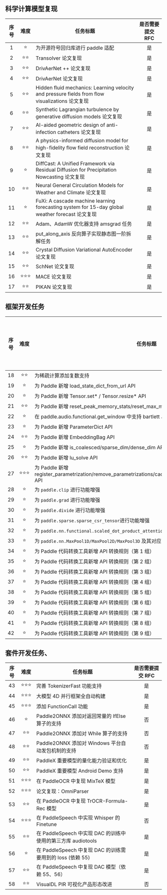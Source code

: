 ## 科学计算模型复现

| 序号 |   难度    | 任务标题                                                                                        | 是否需要提交 RFC |
| :--: | :-------: | ----------------------------------------------------------------------------------------------- | :--------------: |
|  1   |    ⭐     | 为开源符号回归库进行 paddle 适配                                                                |        是        |
|  2   |  ⭐️⭐️   | Transolver 论文复现                                                                             |        是        |
|  3   |  ⭐️⭐️   | DrivAerNet ++ 论文复现                                                                          |        是        |
|  4   |  ⭐️⭐️   | DrivAerNet 论文复现                                                                             |        是        |
|  5   |  ⭐️⭐️   | Hidden fluid mechanics: Learning velocity and pressure fields from flow visualizations 论文复现 |        是        |
|  6   |  ⭐️⭐️   | Synthetic Lagrangian turbulence by generative diffusion models 论文复现                         |        是        |
|  7   |  ⭐️⭐️   | AI-aided geometric design of anti-infection catheters 论文复现                                  |        是        |
|  8   |  ⭐️⭐️   | A physics-informed diffusion model for high-fidelity flow field reconstruction 论文复现         |        是        |
|  9   |    ⭐     | DiffCast: A Unified Framework via Residual Diffusion for Precipitation Nowcasting 论文复现      |        是        |
|  10  |  ⭐️⭐️   | Neural General Circulation Models for Weather and Climate 论文复现                              |        是        |
|  11  |    ⭐     | FuXi: A cascade machine learning forecasting system for 15-day global weather forecast 论文复现 |        是        |
|  12  |  ⭐️⭐️   | Adam、AdamW 优化器支持 amsgrad 任务                                                             |        是        |
|  13  |  ⭐️⭐️   | put_along_axis 反向算子实现静态图一阶拆解任务                                                   |        是        |
|  14  |  ⭐️⭐️   | Crystal Diffusion Variational AutoEncoder 论文复现                                              |        是        |
|  15  |  ⭐️⭐️   | SchNet 论文复现                                                                                 |        是        |
|  16  | ⭐️⭐️⭐️ | MACE 论文复现                                                                                   |        是        |
|  17  |  ⭐️⭐️   | PIKAN 论文复现                                                                                  |        是        |

## 框架开发任务

| 序号 |  难度  | 任务标题                                                                                                       | 是否需要提交 RFC |
| :--: | :----: | -------------------------------------------------------------------------------------------------------------- | :--------------: |
|  18  | ⭐️⭐️ | 为稀疏计算添加复数支持                                                                                         |        否        |
|  19  |   ⭐   | 为 Paddle 新增 load_state_dict_from_url API                                                                    |        是        |
|  20  |   ⭐   | 为 Paddle 新增 Tensor.set* / Tensor.resize* API                                                                |        是        |
|  21  |  ⭐⭐  | 为 Paddle 新增 reset_peak_memory_stats/reset_max_memory_allocated/memory_stats API                             |        是        |
|  22  |   ⭐   | 在 paddle.audio.functional.get_window 中支持 bartlett 、 kaiser 和 nuttall 窗函数                              |        是        |
|  23  |   ⭐   | 为 Paddle 新增 ParameterDict API                                                                               |        是        |
|  24  |  ⭐⭐  | 为 Paddle 新增 EmbeddingBag API                                                                                |        是        |
|  25  |   ⭐   | 为 Paddle 新增 is_coalesced/sparse_dim/dense_dim API                                                           |        是        |
|  26  |  ⭐⭐  | 为 Paddle 新增 lu_solve API                                                                                    |        是        |
|  27  | ⭐⭐⭐ | 为 Paddle 新增 register_parametrization/remove_parametrizations/cached/ParametrizationList/is_parametrized API |        是        |
|  28  |   ⭐   | 为 `paddle.clip` 进行功能增强                                                                                  |        否        |
|  29  |   ⭐   | 为 `paddle.grad` 进行功能增强                                                                                  |        否        |
|  30  |   ⭐   | 为 `paddle.divide` 进行功能增强                                                                                |        否        |
|  31  |   ⭐   | 为 `paddle.sparse.sparse_csr_tensor`进行功能增强                                                               |        否        |
|  32  |   ⭐   | 为 `paddle.nn.functional.scaled_dot_product_attention` 进行功能增强                                            |        否        |
|  33  |   ⭐   | 为 `paddle.nn.MaxPool1D/MaxPool2D/MaxPool3D` 及其对应 functional API 增加 dilation 参数                        |        否        |
|  34  |   ⭐   | 为 Paddle 代码转换工具新增 API 转换规则（第 1 组）                                                             |        否        |
|  35  |   ⭐   | 为 Paddle 代码转换工具新增 API 转换规则（第 2 组）                                                             |        否        |
|  36  |   ⭐   | 为 Paddle 代码转换工具新增 API 转换规则（第 3 组）                                                             |        否        |
|  37  |   ⭐   | 为 Paddle 代码转换工具新增 API 转换规则（第 4 组）                                                             |        否        |
|  38  |   ⭐   | 为 Paddle 代码转换工具新增 API 转换规则（第 5 组）                                                             |        否        |
|  39  |   ⭐   | 为 Paddle 代码转换工具新增 API 转换规则（第 6 组）                                                             |        否        |
|  40  |   ⭐   | 为 Paddle 代码转换工具新增 API 转换规则（第 7 组）                                                             |        否        |
|  41  |   ⭐   | 为 Paddle 代码转换工具新增 API 转换规则（第 8 组）                                                             |        否        |
|  42  |   ⭐   | 为 Paddle 代码转换工具新增 API 转换规则（第 9 组）                                                             |        否        |

## 套件开发任务、

| 序号 |   难度    | 任务标题                                          | 是否需要提交 RFC |
| :--: | :-------: | ------------------------------------------------- | :--------------: |
|  43  | ⭐⭐️⭐️  | 完善 TokenizerFast 功能支持                       |        是        |
|  44  | ⭐️⭐️⭐️ | 大模型 4D 并行框架全自动构建                      |        是        |
|  45  | ⭐️⭐️⭐️ | 添加 FunctionCall 功能                            |        是        |
|  46  |    ⭐     | Paddle2ONNX 添加对返回常量的 IfElse 算子的支持    |        否        |
|  47  |  ⭐️⭐️   | Paddle2ONNX 添加对 While 算子的支持               |        否        |
|  48  |   ⭐⭐️   | Paddle2ONNX 添加对 Windows 平台自动发包机制的支持 |        否        |
|  49  |  ⭐️⭐️   | PaddleX 重要模型的量化能力验证和优化              |        是        |
|  50  |  ⭐️⭐️   | PaddleX 重要模型 Android Demo 支持                |        是        |
|  51  | ⭐️⭐️⭐️ | 在 PaddleOCR 中复现 MixTeX 模型                   |        是        |
|  52  | ⭐️⭐️⭐️ | 论文复现：OmniParser                              |        是        |
|  53  |  ⭐️⭐️   | 在 PaddleOCR 中复现 TrOCR-Formula-Rec 模型        |        是        |
|  54  | ⭐️⭐️⭐️ | 在 PaddleSpeech 中实现 Whisper 的 Finetune        |        否        |
|  55  | ⭐️⭐️    | 在 PaddleSpeech 中实现 DAC 的训练中使用的第三方库 audiotools |        是        |
|  56  | ⭐️      | 在 PaddleSpeech 中复现 DAC 的训练需要用到的 loss (依赖 55)   |        是        |
|  57  | ⭐️⭐️    | 在 PaddleSpeech 中复现 DAC 模型（依赖 55、56）      |        是        |
|  58  | ⭐️⭐️    | VisualDL PIR 可视化产品形态改进      |        否        |
